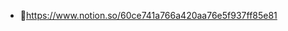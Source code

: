 - 📃https://www.notion.so/60ce741a766a420aa76e5f937ff85e81

<!---
today8934/today8934 is a ✨ special ✨ repository because its `README.md` (this file) appears on your GitHub profile.
You can click the Preview link to take a look at your changes.
--->

